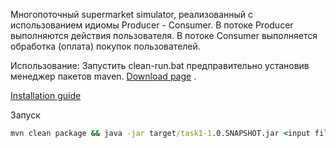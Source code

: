 Многопоточный supermarket simulator, реализованный с использованием идиомы Producer - Consumer.
В потоке Producer выполняются действия пользователя.
В потоке Consumer выполняется обработка (оплата) покупок пользователей.

Использование:
Запустить clean-run.bat предправительно установив менеджер пакетов maven. [Download page](https://maven.apache.org/download.cgi) .
 
[Installation guide](https://maven.apache.org/guides/getting-started/windows-prerequisites.html)

Запуск
```bat
mvn clean package && java -jar target/task1-1.0.SNAPSHOT.jar <input file> <output file>
```
